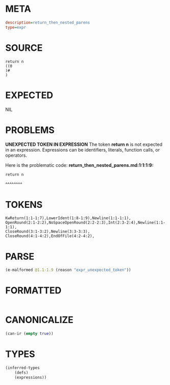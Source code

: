 # META
~~~ini
description=return_then_nested_parens
type=expr
~~~
# SOURCE
~~~roc
return n
((0
)#
)
~~~
# EXPECTED
NIL
# PROBLEMS
**UNEXPECTED TOKEN IN EXPRESSION**
The token **return n** is not expected in an expression.
Expressions can be identifiers, literals, function calls, or operators.

Here is the problematic code:
**return_then_nested_parens.md:1:1:1:9:**
```roc
return n
```
^^^^^^^^


# TOKENS
~~~zig
KwReturn(1:1-1:7),LowerIdent(1:8-1:9),Newline(1:1-1:1),
OpenRound(2:1-2:2),NoSpaceOpenRound(2:2-2:3),Int(2:3-2:4),Newline(1:1-1:1),
CloseRound(3:1-3:2),Newline(3:3-3:3),
CloseRound(4:1-4:2),EndOfFile(4:2-4:2),
~~~
# PARSE
~~~clojure
(e-malformed @1.1-1.9 (reason "expr_unexpected_token"))
~~~
# FORMATTED
~~~roc

~~~
# CANONICALIZE
~~~clojure
(can-ir (empty true))
~~~
# TYPES
~~~clojure
(inferred-types
	(defs)
	(expressions))
~~~
